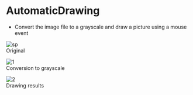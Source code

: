 # AutomaticDrawing

- Convert the image file to a grayscale and draw a picture using a mouse event</br>

![sp](https://user-images.githubusercontent.com/32415358/58763697-5a1f4500-8599-11e9-99ae-0fed1aa62a32.jpg)</br>
Original</br>

![1](https://user-images.githubusercontent.com/32415358/58763698-5d1a3580-8599-11e9-8f54-4329d9784afc.PNG)</br>
Conversion to grayscale</br>

![2](https://user-images.githubusercontent.com/32415358/58763700-5e4b6280-8599-11e9-9775-862d19b93ac1.png)</br>
Drawing results</br>
